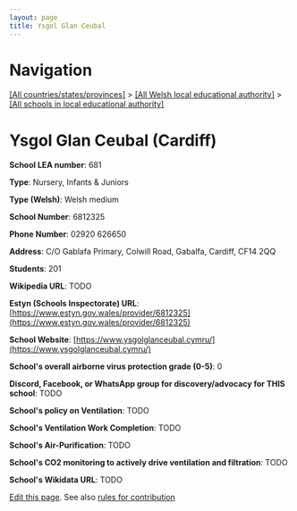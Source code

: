 ```yaml
---
layout: page
title: Ysgol Glan Ceubal
---
```

# Navigation

[[All countries/states/provinces]](../../..) > [[All Welsh local educational authority]](../..) > [[All schools in local educational authority]](..)

# Ysgol Glan Ceubal (Cardiff)

**School LEA number**: 681

**Type**: Nursery, Infants & Juniors

**Type (Welsh)**: Welsh medium

**School Number**: 6812325

**Phone Number**: 02920 626650

**Address**: C/O Gablafa Primary, Colwill Road, Gabalfa, Cardiff, CF14 2QQ

**Students**: 201

**Wikipedia URL**: TODO

**Estyn (Schools Inspectorate) URL**: [https://www.estyn.gov.wales/provider/6812325](https://www.estyn.gov.wales/provider/6812325)

**School Website**: [https://www.ysgolglanceubal.cymru/](https://www.ysgolglanceubal.cymru/)

**School's overall airborne virus protection grade (0-5)**: 0

**Discord, Facebook, or WhatsApp group for discovery/advocacy for THIS school**: TODO

**School's policy on Ventilation**: TODO

**School's Ventilation Work Completion**: TODO

**School's Air-Purification**: TODO

**School's CO2 monitoring to actively drive ventilation and filtration**: TODO

**School's Wikidata URL**: TODO




[Edit this page](https://github.com/ventilate-schools/Wales/edit/prif/./Cardiff/Ysgol_Glan_Ceubal.md). See also [rules for contribution](../../../contribution-rules/)